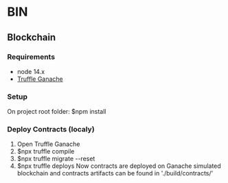 # BIN 
## Blockchain
### Requirements
* node 14.x
* [Truffle Ganache](https://trufflesuite.com/ganache)

### Setup
On project root folder:
$npm install


### Deploy Contracts (localy)
1) Open Truffle Ganache
2) $npx truffle compile
3) $npx truffle migrate --reset
4) $npx truffle deploys
Now contracts are deployed on Ganache simulated blockchain and contracts artifacts can be found in './build/contracts/'

